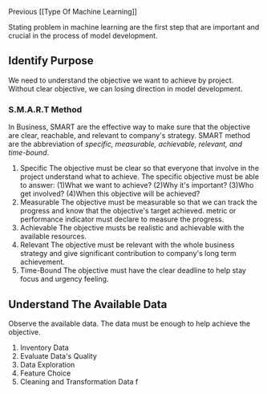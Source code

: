 Previous [[Type Of Machine Learning]]

Stating problem in machine learning are the first step that are important and crucial in the process of model development. 

## Identify Purpose

We need to understand the objective we want to achieve by project. Without clear objective, we can losing direction  in model development.

### S.M.A.R.T Method
In Business, SMART are the effective way to make sure that the objective are clear, reachable, and relevant to company's strategy. SMART method are the abbreviation of *specific, measurable, achievable, relevant, and time-bound*.
1. Specific
   The objective must be clear so that everyone that involve in the project understand what to achieve. The specific objective must be able to answer: (1)What we want to achieve? (2)Why it's important? (3)Who get involved? (4)When this objective will be achieved?
2. Measurable
   The objective must be measurable so that we can track the progress and know that the objective's target achieved. metric or performance indicator must declare to measure the progress.
3. Achievable
   The objective musts be realistic and achievable with the available resources.
4. Relevant
   The objective must be relevant with the whole business strategy and give significant contribution to company's long term achievement.
5. Time-Bound
   The objective must have the clear deadline to help stay focus and urgency feeling.

## Understand The Available Data
Observe the available data. The data must be enough to help achieve the objective.

1. Inventory Data
2. Evaluate Data's Quality
3. Data Exploration
4. Feature Choice
5. Cleaning and Transformation Data
f